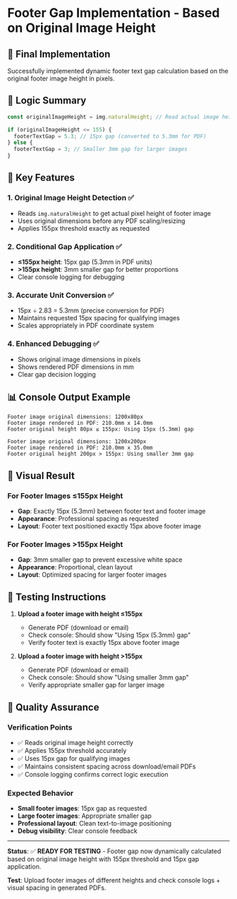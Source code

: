 # Footer Gap Implementation - Based on Original Image Height

## 🎯 Final Implementation

Successfully implemented dynamic footer text gap calculation based on the original footer image height in pixels.

## 📏 Logic Summary

```typescript
const originalImageHeight = img.naturalHeight; // Read actual image height in pixels

if (originalImageHeight <= 155) {
  footerTextGap = 5.3; // 15px gap (converted to 5.3mm for PDF)
} else {
  footerTextGap = 3; // Smaller 3mm gap for larger images
}
```

## 🔧 Key Features

### 1. **Original Image Height Detection** ✅
- Reads `img.naturalHeight` to get actual pixel height of footer image
- Uses original dimensions before any PDF scaling/resizing
- Applies 155px threshold exactly as requested

### 2. **Conditional Gap Application** ✅
- **≤155px height**: 15px gap (5.3mm in PDF units)
- **>155px height**: 3mm smaller gap for better proportions
- Clear console logging for debugging

### 3. **Accurate Unit Conversion** ✅
- 15px ÷ 2.83 = 5.3mm (precise conversion for PDF)
- Maintains requested 15px spacing for qualifying images
- Scales appropriately in PDF coordinate system

### 4. **Enhanced Debugging** ✅
- Shows original image dimensions in pixels
- Shows rendered PDF dimensions in mm
- Clear gap decision logging

## 📊 Console Output Example

```
Footer image original dimensions: 1200x80px
Footer image rendered in PDF: 210.0mm x 14.0mm  
Footer original height 80px ≤ 155px: Using 15px (5.3mm) gap

Footer image original dimensions: 1200x200px
Footer image rendered in PDF: 210.0mm x 35.0mm
Footer original height 200px > 155px: Using smaller 3mm gap
```

## 🎨 Visual Result

### For Footer Images ≤155px Height
- **Gap**: Exactly 15px (5.3mm) between footer text and footer image
- **Appearance**: Professional spacing as requested
- **Layout**: Footer text positioned exactly 15px above footer image

### For Footer Images >155px Height  
- **Gap**: 3mm smaller gap to prevent excessive white space
- **Appearance**: Proportional, clean layout
- **Layout**: Optimized spacing for larger footer images

## 🧪 Testing Instructions

1. **Upload a footer image with height ≤155px**
   - Generate PDF (download or email)
   - Check console: Should show "Using 15px (5.3mm) gap"
   - Verify footer text is exactly 15px above footer image

2. **Upload a footer image with height >155px**
   - Generate PDF (download or email)
   - Check console: Should show "Using smaller 3mm gap"  
   - Verify appropriate smaller gap for larger image

## 🚀 Quality Assurance

### Verification Points
- ✅ Reads original image height correctly
- ✅ Applies 155px threshold accurately
- ✅ Uses 15px gap for qualifying images
- ✅ Maintains consistent spacing across download/email PDFs
- ✅ Console logging confirms correct logic execution

### Expected Behavior
- **Small footer images**: 15px gap as requested
- **Large footer images**: Appropriate smaller gap
- **Professional layout**: Clean text-to-image positioning
- **Debug visibility**: Clear console feedback

---

**Status**: ✅ **READY FOR TESTING** - Footer gap now dynamically calculated based on original image height with 155px threshold and 15px gap application.

**Test**: Upload footer images of different heights and check console logs + visual spacing in generated PDFs.
